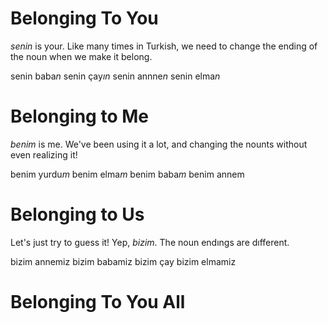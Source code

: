 # Belonging To You

*senin* is your. Like many times in Turkish, we need to change the ending of the noun when we 
make it belong.


senin baba*n*
senin çay*ın*
senin annne*n*
senin elma*n*

# Belonging to Me

*benim* is me. We've been using it a lot, and changing the nounts without even realizing it!

benim yurdu*m*
benim elma*m*
benim baba*m*
benim annem

# Belonging to Us
Let's just try to guess it! Yep, *bizim*. The noun endıngs are dıfferent.

bizim annemiz
bizim babamiz
bizim çay
bizim elmamiz

# Belonging To You All